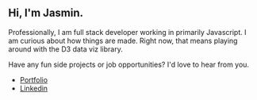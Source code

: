 ## Hi, I'm Jasmin.

Professionally, I am full stack developer working in primarily Javascript. I am curious about how things are made. Right now, that means playing around with the D3 data viz library.

Have any fun side projects or job opportunities? I'd love to hear from you.

- [Portfolio](http://jasminsoltani.com)
- [Linkedin](http://linkedin.com/jasminsoltani)

<!--
**jassol/jassol** is a ✨ _special_ ✨ repository because its `README.md` (this file) appears on your GitHub profile.

Here are some ideas to get you started:

- 🔭 I’m currently working on ...
- 🌱 I’m currently learning ...
- 👯 I’m looking to collaborate on ...
- 🤔 I’m looking for help with ...
- 💬 Ask me about ...
- 📫 How to reach me: ...
- 😄 Pronouns: ...
- ⚡ Fun fact: ...
-->
